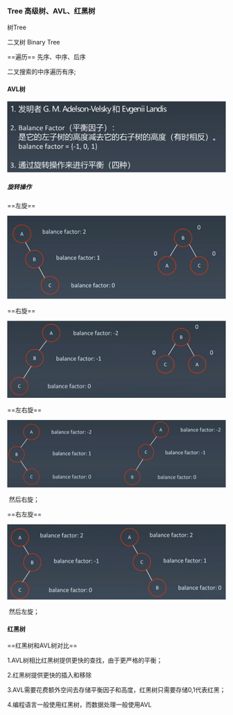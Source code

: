 ### Tree 高级树、AVL、红黑树



树Tree



二叉树 Binary Tree

==遍历== 先序、中序、后序

二叉搜索的中序遍历有序;





#### AVL树

![image-20211206032424293](Tree.assets/image-20211206032424293.png)

##### 旋转操作

==左旋==

<img src="Tree.assets/image-20211206032746803.png" alt="image-20211206032746803" style="zoom: 50%;" />

==右旋==

<img src="Tree.assets/image-20211206032835838.png" alt="image-20211206032835838" style="zoom:50%;" />



==左右旋==

<img src="Tree.assets/image-20211206033108094.png" alt="image-20211206033108094" style="zoom: 50%;" />

​	然后右旋；

==右左旋==

<img src="Tree.assets/image-20211206033020723.png" alt="image-20211206033020723" style="zoom:50%;" />

​	然后左旋；





#### 红黑树









==红黑树和AVL树对比==

1.AVL树相比红黑树提供更快的查找，由于更严格的平衡；

2.红黑树提供更快的插入和移除

3.AVL需要花费额外空间去存储平衡因子和高度，红黑树只需要存储0,1代表红黑；

4.编程语言一般使用红黑树，而数据处理一般使用AVL

